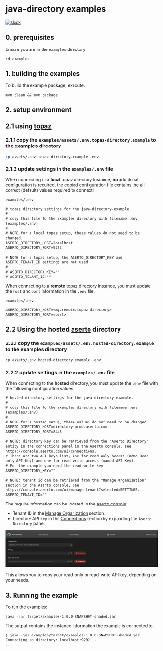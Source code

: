 # java-directory examples
[![slack](https://img.shields.io/badge/slack-Aserto%20Community-brightgreen)](https://asertocommunity.slack.com)


## 0. prerequisites 

Ensure you are in the `examples` directory

```
cd examples
```

## 1. building the examples

To build the example package, execute:

```
mvn clean && mvn package
```

## 2. setup environment

## 2.1 using [topaz](https://topaz.sh)

### 2.1.1 copy the `examples/assets/.env.topaz-directory.example` to the examples directory

```bash
cp assets/.env.topaz-directory.example .env
```

### 2.1.2 update settings in the `examples/.env` file


When connecting to a **local** topaz directory instance, **no** additional configuration is required, the copied configuration file contains the all correct (default) values required to connect!

`examples/.env`

```
# topaz directory settings for the java-directory-example.
#
# copy this file to the examples directory with filename .env (examples/.env)
# 
# NOTE for a local topaz setup, these values do not need to be changed.
ASERTO_DIRECTORY_HOST=localhost
ASERTO_DIRECTORY_PORT=9292

# NOTE for a topaz setup, the ASERTO_DIRECTORY_KEY and ASERTO_TENANT_ID settings are not used.
#
# ASERTO_DIRECTORY_KEY=""
# ASERTO_TENANT_ID=""
```

When connecting to a **remote** topaz directory instance, you must update the `host` and `port` information in the `.env` file.

`examples/.env`

```
ASERTO_DIRECTORY_HOST=<my.remote.topaz-directory>
ASERTO_DIRECTORY_PORT=<port>
```

## 2.2 Using the hosted [aserto](https://console.aserto.com) directory 

### 2.2.1 copy the `examples/assets/.env.hosted-directory.example` to the examples directory

```bash
cp assets/.env.hosted-directory.example .env
```

### 2.2.2 update settings in the `examples/.env` file


When connecting to the **hosted** directory, you must update the `.env` file with the following configuration values.


```
# hosted directory settings for the java-directory-example.
#
# copy this file to the examples directory with filename .env (examples/.env)
#
# NOTE for a hosted setup, these values do not need to be changed.
ASERTO_DIRECTORY_HOST=directory.prod.aserto.com
ASERTO_DIRECTORY_PORT=8443

# NOTE: directory key can be retrieved from the "Aserto Directory" entity in the connections panel in the Aserto console, see https://console.aserto.com/ui/connections.
# There are two API keys list, one for read-only access (name Read-only API Key) and one for read-write access (named API Key). 
# For the example you need the read-write key.
ASERTO_DIRECTORY_KEY=""

# NOTE: tenant id can be retrieved from the "Manage Organization" section in the Aserto console, see https://console.aserto.com/ui/manage-tenant?selected=SETTINGS.
ASERTO_TENANT_ID=""
```

The require information can be located in the [aserto console](https://console.aserto.com/): 

* Tenant ID in the [Manage Organization](https://console.aserto.com/ui/manage-tenant?selected=SETTINGS) section.
* Directory API key in the [Connections](https://console.aserto.com/ui/connections) section by expanding the `Aserto Directory` panel.

![](./assets/directory-connection.png)

This allows you to copy your read-only or read-write API key, depending on your needs.


## 3. Running the example

To run the examples:

```bash
java -jar target/examples-1.0.0-SNAPSHOT-shaded.jar
```

The output contains the instance information the example is connected to.

```
❯ java -jar examples/target/examples-1.0.0-SNAPSHOT-shaded.jar
Connecting to directory: localhost:9292...
...
```
